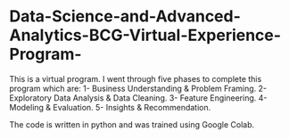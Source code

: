 # Data-Science-and-Advanced-Analytics-BCG-Virtual-Experience-Program-
This is a virtual program. I went through five phases to complete this program which are:
1- Business Understanding & Problem Framing.
2- Exploratory Data Analysis & Data Cleaning.
3- Feature Engineering.
4- Modeling & Evaluation.
5- Insights & Recommendation.

The code is written in python and was trained using Google Colab.
